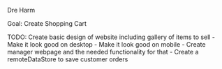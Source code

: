 Dre Harm

Goal: Create Shopping Cart

TODO: Create basic design of website including gallery of items to sell - Make it look good on desktop - Make it look good on mobile - Create manager webpage and the needed functionality for that - Create a remoteDataStore to save customer orders